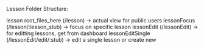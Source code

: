 Lesson Folder Structure:

lesson
	root_files_here (/lesson) -> actual view for public users
		lessonFocus (/lesson/:lesson_stub) -> focus on specific lesson
		lessonEdit (/lessonEdit) -> for editting lessons, get from dashboard
			lessonEditSingle (/lessonEdit/edit/:stub) -> edit a single lesson or create new